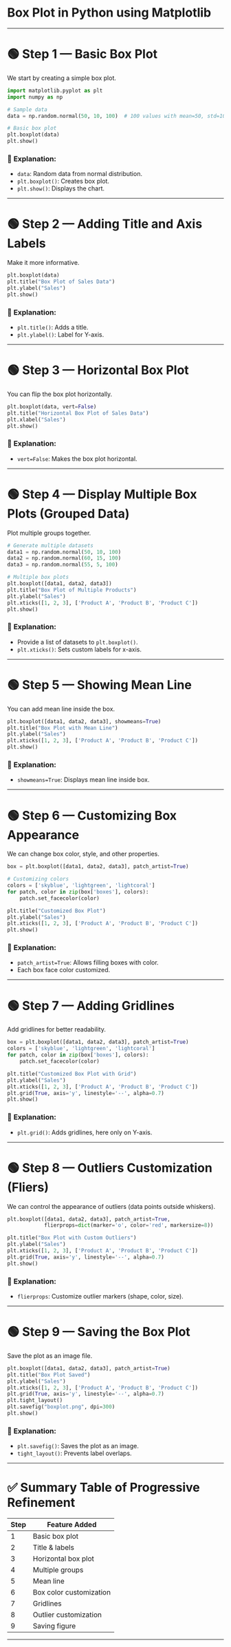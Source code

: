 # **Box Plot in Python using Matplotlib**

---

# 🟢 **Step 1 — Basic Box Plot**

We start by creating a simple box plot.

```python
import matplotlib.pyplot as plt
import numpy as np

# Sample data
data = np.random.normal(50, 10, 100)  # 100 values with mean=50, std=10

# Basic box plot
plt.boxplot(data)
plt.show()
```

### 🔎 **Explanation:**

* `data`: Random data from normal distribution.
* `plt.boxplot()`: Creates box plot.
* `plt.show()`: Displays the chart.

---

# 🟢 **Step 2 — Adding Title and Axis Labels**

Make it more informative.

```python
plt.boxplot(data)
plt.title("Box Plot of Sales Data")
plt.ylabel("Sales")
plt.show()
```

### 🔎 **Explanation:**

* `plt.title()`: Adds a title.
* `plt.ylabel()`: Label for Y-axis.

---

# 🟢 **Step 3 — Horizontal Box Plot**

You can flip the box plot horizontally.

```python
plt.boxplot(data, vert=False)
plt.title("Horizontal Box Plot of Sales Data")
plt.xlabel("Sales")
plt.show()
```

### 🔎 **Explanation:**

* `vert=False`: Makes the box plot horizontal.

---

# 🟢 **Step 4 — Display Multiple Box Plots (Grouped Data)**

Plot multiple groups together.

```python
# Generate multiple datasets
data1 = np.random.normal(50, 10, 100)
data2 = np.random.normal(60, 15, 100)
data3 = np.random.normal(55, 5, 100)

# Multiple box plots
plt.boxplot([data1, data2, data3])
plt.title("Box Plot of Multiple Products")
plt.ylabel("Sales")
plt.xticks([1, 2, 3], ['Product A', 'Product B', 'Product C'])
plt.show()
```

### 🔎 **Explanation:**

* Provide a list of datasets to `plt.boxplot()`.
* `plt.xticks()`: Sets custom labels for x-axis.

---

# 🟢 **Step 5 — Showing Mean Line**

You can add mean line inside the box.

```python
plt.boxplot([data1, data2, data3], showmeans=True)
plt.title("Box Plot with Mean Line")
plt.ylabel("Sales")
plt.xticks([1, 2, 3], ['Product A', 'Product B', 'Product C'])
plt.show()
```

### 🔎 **Explanation:**

* `showmeans=True`: Displays mean line inside box.

---

# 🟢 **Step 6 — Customizing Box Appearance**

We can change box color, style, and other properties.

```python
box = plt.boxplot([data1, data2, data3], patch_artist=True)

# Customizing colors
colors = ['skyblue', 'lightgreen', 'lightcoral']
for patch, color in zip(box['boxes'], colors):
    patch.set_facecolor(color)

plt.title("Customized Box Plot")
plt.ylabel("Sales")
plt.xticks([1, 2, 3], ['Product A', 'Product B', 'Product C'])
plt.show()
```

### 🔎 **Explanation:**

* `patch_artist=True`: Allows filling boxes with color.
* Each box face color customized.

---

# 🟢 **Step 7 — Adding Gridlines**

Add gridlines for better readability.

```python
box = plt.boxplot([data1, data2, data3], patch_artist=True)
colors = ['skyblue', 'lightgreen', 'lightcoral']
for patch, color in zip(box['boxes'], colors):
    patch.set_facecolor(color)

plt.title("Customized Box Plot with Grid")
plt.ylabel("Sales")
plt.xticks([1, 2, 3], ['Product A', 'Product B', 'Product C'])
plt.grid(True, axis='y', linestyle='--', alpha=0.7)
plt.show()
```

### 🔎 **Explanation:**

* `plt.grid()`: Adds gridlines, here only on Y-axis.

---

# 🟢 **Step 8 — Outliers Customization (Fliers)**

We can control the appearance of outliers (data points outside whiskers).

```python
plt.boxplot([data1, data2, data3], patch_artist=True,
            flierprops=dict(marker='o', color='red', markersize=8))

plt.title("Box Plot with Custom Outliers")
plt.ylabel("Sales")
plt.xticks([1, 2, 3], ['Product A', 'Product B', 'Product C'])
plt.grid(True, axis='y', linestyle='--', alpha=0.7)
plt.show()
```

### 🔎 **Explanation:**

* `flierprops`: Customize outlier markers (shape, color, size).

---

# 🟢 **Step 9 — Saving the Box Plot**

Save the plot as an image file.

```python
plt.boxplot([data1, data2, data3], patch_artist=True)
plt.title("Box Plot Saved")
plt.ylabel("Sales")
plt.xticks([1, 2, 3], ['Product A', 'Product B', 'Product C'])
plt.grid(True, axis='y', linestyle='--', alpha=0.7)
plt.tight_layout()
plt.savefig("boxplot.png", dpi=300)
plt.show()
```

### 🔎 **Explanation:**

* `plt.savefig()`: Saves the plot as an image.
* `tight_layout()`: Prevents label overlaps.

---

# ✅ **Summary Table of Progressive Refinement**

| Step | Feature Added           |
| ---- | ----------------------- |
| 1    | Basic box plot          |
| 2    | Title & labels          |
| 3    | Horizontal box plot     |
| 4    | Multiple groups         |
| 5    | Mean line               |
| 6    | Box color customization |
| 7    | Gridlines               |
| 8    | Outlier customization   |
| 9    | Saving figure           |

---
